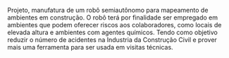 Projeto, manufatura de um robô semiautônomo para mapeamento de ambientes em construção. O robô terá por finalidade ser empregado em ambientes que podem oferecer riscos aos colaboradores, como locais de elevada altura e ambientes com agentes químicos. Tendo como objetivo reduzir o número de acidentes na Industria da Construção Civil e prover mais uma ferramenta para ser usada em visitas técnicas.
